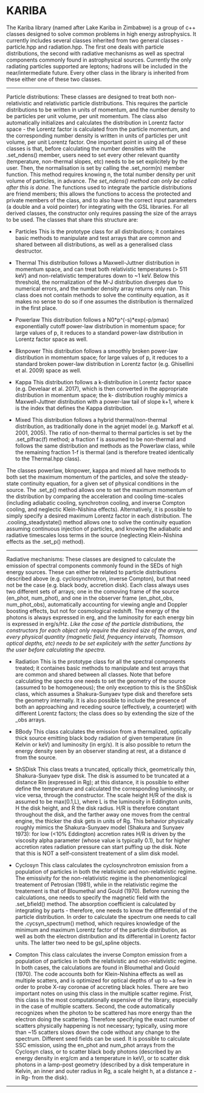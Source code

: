 # KARIBA


The Kariba library (named after Lake Kariba in Zimbabwe) is a group of c++ classes designed to solve common problems in high energy astrophysics. It currently includes several classes inherited from two general classes - particle.hpp and radiation.hpp. The first one deals with particle distributions, the second with radiative mechanisms as well as spectral components commonly found in astrophysical sources. Currently the only radiating particles supported are leptons; hadrons will be included in the near/intermediate future. Every other class in the library is inherited from these either one of these two classes. 
 
---------------------------------------------------------------------------------------------------------------------------------------

Particle distributions:
These classes are designed to treat both non-relativistic and relativistic particle distributions. This requires the particle distributions to be written in units of momentum, and the number density to be particles per unit volume, per unit momentum. The class also automatically initializes and calculates the distribution in Lorentz factor space - the Lorentz factor is calculated from the particle momentum, and the corresponding number density is written in units of particles per unit volume, per unit Lorentz factor. One important point in using all of these classes is that, before calculating the number densities with the .set\_ndens() member, users need to set every other relevant quantity (temperature, non-thermal slopes, etc) needs to be set explicitely by the user. Then, the normalisation is set by calling the .set\_norm(n) member function. This method requires knowing n, the total number density per unit volume of particles, in advance. _The set\_ndens() method can only be called after this is done_. The functions used to integrate the particle distributions are friend members; this allows the functions to access the protected and private members of the class, and to also have the correct input parameters (a double and a void pointer) for integrating with the GSL libraries. For all derived classes, the constructor only requires passing the size of the arrays to be used. The classes that share this structure are:

- Particles
This is the prototype class for all distributions; it containes basic methods to manipulate and test arrays that are common and shared between all distributions, as well as a generalised class destructor.

- Thermal
This distribution follows a Maxwell-Juttner distribution in momentum space, and can treat both relativistic temperatures (> 511 keV) and non-relativistic temperatures down to ~1 keV. Below this threshold, the normalization of the M-J distribution diverges due to numerical errors, and the number density array returns only nan. This class does not contain methods to solve the continuity equation, as it makes no sense to do so if one assumes the distribution is thermalized in the first place.

- Powerlaw
This distribution follows a N0*p^(-s)*exp(-p/pmax) exponentially cutoff power-law distribution in momentum space; for large values of p, it reduces to a standard power-law distribution in Lorentz factor space as well.

- Bknpower 
This distribution follows a smoothly broken power-law distribution in momentum space; for large values of p, it reduces to a standard broken power-law distribution in Lorentz factor (e.g. Ghisellini et al. 2009) space as well. 

- Kappa 
This distribution follows a k-distribution in Lorentz factor space (e.g. Develaar et al. 2017), which is then converted in the appropriate distribution in momentum space; the k- distribution roughly mimics a Maxwell-Juttner distribution with a power-law tail of slope k+1, where k is the index that defines the Kappa distribution. 

- Mixed 
This distribution follows a hybrid thermal/non-thermal distribution, as traditionally done in the agnjet model (e.g. Markoff et al. 2001, 2005). The ratio of non-thermal to thermal particles is set by the .set\_plfrac(f) method; a fraction f is assumed to be non-thermal and follows the same distribution and methods as the Powerlaw class, while the remaining fraction 1-f is thermal (and is therefore treated identically to the Thermal.hpp class). 

The classes powerlaw, bknpower, kappa and mixed all have methods to both set the maximum momentum of the particles, and solve the steady-state continuity equation, for a given set of physical conditions in the source. The .set\_p() method allows one to set the maximum momentum of the distribution by comparing the acceleration and cooling time-scales (including adiabatic cooling, synchrotron cooling, and inverse Compton cooling, and neglectic Klein-Nishina effects). Alternatively, it is possible to simply specify a desired maximum Lorentz factor in each distribution. The .cooling\_steadystate() method allows one to solve the continuity equation assuming continuous injection of particles, and knowing the adiabatic and radiative timescales loss terms in the source (neglecting Klein-Nishina effects as the .set\_p() method). 

---------------------------------------------------------------------------------------------------------------------------------------

Radiative mechanisms:
These classes are designed to calculate the emission of spectral components commonly found in the SEDs of high energy sources. These can either be related to particle distributions described above (e.g. cyclosynchrotron, inverse Compton), but that need not be the case (e.g. black body, accretion disk). Each class always uses two different sets of arrays; one in the comoving frame of the source (en\_phot, num\_phot), and one in the observer frame (en\_phot\_obs, num\_phot\_obs), automatically accounting for viewing angle and Doppler boosting effects, but not for cosmological redshift. The energy of the photons is always expressed in erg, and the luminosity for each energy bin is expressed in erg/s/Hz. _Like the case of the particle distributions, the constructors for each object only require the desired size of the arrays, and every physical quantity (magnetic field, frequency intervals, Thomson optical depths, etc) needs to be set explicitely with the setter functions by the user before calculating the spectra_. 

- Radiation
This is the prototype class for all the spectral components treated; it containes basic methods to manipulate and test arrays that are common and shared between all classes. Note that before calculating the spectra one needs to set the geometry of the source (assumed to be homogeneous); the only exception to this is the ShSDisk class, which assumes a Shakura-Sunyaev type disk and therefore sets the geometry internally. It is also possible to include the presence of both an approaching and receding source (effectively, a counterjet) with different Lorentz factors; the class does so by extending the size of the \_obs arrays. 

- BBody 
This class calculates the emission from a thermalized, optically thick source emitting black body radiation of given temperature (in Kelvin or keV) and luminosity (in erg/s). It is also possible to return the energy density seen by an observer standing at rest, at a distance d from the source.

- ShSDisk
This class treats a truncated, optically thick, geometrically thin, Shakura-Sunyaev type disk. The disk is assumed to be truncated at a distance Rin (expressed in Rg); at this distance, it is possible to either define the temperature and calculated the corresponding luminosity, or vice versa, through the constructor. The scale height H/R of the disk is assumed to be max(0.1,L), where L is the luminosity in Eddington units, H the disk height, and R the disk radius. H/R is therefore constant throughout the disk, and the farther away one moves from the central engine, the thicker the disk gets in units of Rg. This behavior physically roughly mimics the Shakura-Sunyaev model (Shakura and Sunyaev 1973): for low (<10% Eddington) accretion rates H/R is driven by the viscosity alpha parameter (whose value is typically 0.1), but for higher accretion rates radiation pressure can start puffing up the disk. Note that this is NOT a self-consistent treatement of a slim disk model. 

- Cyclosyn
This class calculates the cyclosynchrotron emission from a population of particles in both the relativistic and non-relativistic regime.  The emissivity for the non-relativistic regime is the phenomenlogical treatement of Petrosian (1981), while in the relativistic regime the treatement is that of Bloumethal and Gould (1970). Before running the calculations, one needs to specify the magnetic field with the .set\_bfield() method. The absorption coefficient is calculated by integrating by parts - therefore, one needs to know the differential of the particle distribution. In order to calculate the spectrum one needs to call the .cycsyn\_spectrum() method, which requires knowledge of the minimum and maximum Lorentz factor of the particle distribution, as well as both the electron distribution and its differential in Lorentz factor units. The latter two need to be gsl\_spline objects.

- Compton 
This class calculates the inverse Compton emission from a population of particles in both the relativistic and non-relativistic regime. In both cases, the calculations are found in Bloumethal and Gould (1970). The code accounts both for Klein-Nishina effects as well as multiple scatters, and is optimized for optical depths of up to ~a few in order to probe X-ray coronae of accreting black holes. There are two important notes on using this class in the multiple scatter regime. Frist, this class is the most computationally expensive of the library, especially in the case of multiple scatters. Second, the code automatically recognizes when the photon to be scattered has more energy than the electron doing the scattering. Therefore specifying the exact number of scatters physically happening is not necessary; typically, using more than ~15 scatters slows down the code without any change to the spectrum. Different seed fields can be used. It is possible to calculate SSC emission, using the en\_phot and num\_phot arrays from the Cyclosyn class, or to scatter black body photons (described by an energy density in erg/cm and a temperature in keV), or to scatter disk photons in a lamp-post geometry (described by a disk temperature in Kelvin, an inner and outer radius in Rg, a scale height h, at a distance z -in Rg- from the disk). 

---------------------------------------------------------------------------------------------------------------------------------------
